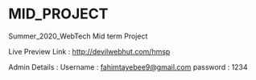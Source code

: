 # MID_PROJECT
Summer_2020_WebTech Mid term Project

Live Preview Link : http://devilwebhut.com/hmsp

Admin Details :
Username : fahimtayebee9@gmail.com
password : 1234
